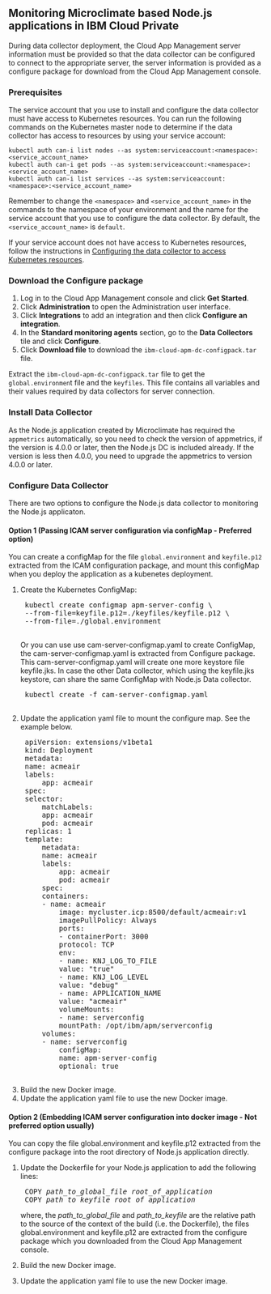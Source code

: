 ## Monitoring Microclimate based Node.js applications in IBM Cloud Private

During data collector deployment, the Cloud App Management server information must be provided so that the data collector can be configured to connect to the appropriate server, the server information is provided as a configure package for download from the Cloud App Management console.

### Prerequisites

The service account that you use to install and configure the data collector must have access to Kubernetes resources. You can run the following commands on the Kubernetes master node to determine if the data collector has access to resources by using your service account:

```
kubectl auth can-i list nodes --as system:serviceaccount:<namespace>:<service_account_name>
kubectl auth can-i get pods --as system:serviceaccount:<namespace>:<service_account_name>
kubectl auth can-i list services --as system:serviceaccount:<namespace>:<service_account_name>
```

Remember to change the `<namespace>` and `<service_account_name>` in the commands to the namespace of your environment and the name for the service account that you use to configure the data collector. By default, the `<service_account_name>` is `default`.

If your service account does not have access to Kubernetes resources, follow the instructions in [Configuring the data collector to access Kubernetes resources](nodejsdc_config_access.md).

### Download the Configure package

1. Log in to the Cloud App Management console and click <b>Get Started</b>.
2. Click <b>Administration</b> to open the Administration user interface.
3. Click <b>Integrations</b> to add an integration and then click <b>Configure an integration</b>.
4. In the <b>Standard monitoring agents</b> section, go to the <b>Data Collectors</b> tile and click <b>Configure</b>.
5. Click <b>Download file</b> to download the `ibm-cloud-apm-dc-configpack.tar` file.

Extract the `ibm-cloud-apm-dc-configpack.tar` file to get the `global.environmen`t file and the `keyfiles`. This file contains all variables and their values required by data collectors for server connection.

### Install Data Collector

As the Node.js application created by Microclimate has required the `appmetrics` automatically, so you need to check the version of appmetrics, if the version is 4.0.0 or later, then the Node.js DC is included already. If the version is less then 4.0.0, you need to upgrade the appmetrics to version 4.0.0 or later.

### Configure Data Collector

There are two options to configure the Node.js data collector to monitoring the Node.js applicaton.

#### Option 1 (Passing ICAM server configuration via configMap - Preferred option)

You can create a configMap for the file `global.environment` and `keyfile.p12` extracted from the ICAM configuration package, and mount this configMap when you deploy the application as a kubenetes deployment.

1. Create the Kubernetes ConfigMap:
    <pre>
    kubectl create configmap apm-server-config \
    --from-file=keyfile.p12=./keyfiles/keyfile.p12 \
    --from-file=./global.environment
    </pre>
    Or you can use use cam-server-configmap.yaml to create ConfigMap, the cam-server-configmap.yaml is extracted from Configure package. This cam-server-configmap.yaml will create one more keystore file keyfile.jks. In case the other Data collector, which using the keyfile.jks keystore, can share the same ConfigMap with Node.js Data collector.
    <pre>
    kubectl create -f cam-server-configmap.yaml
    </pre>
2. Update the application yaml file to mount the configure map. See the example below.
    <pre>
    apiVersion: extensions/v1beta1
    kind: Deployment
    metadata:
    name: acmeair
    labels:
        app: acmeair
    spec:
    selector:
        matchLabels:
        app: acmeair
        pod: acmeair
    replicas: 1
    template:
        metadata:
        name: acmeair
        labels:
            app: acmeair
            pod: acmeair
        spec:
        containers:
        - name: acmeair
            image: mycluster.icp:8500/default/acmeair:v1
            imagePullPolicy: Always
            ports:
            - containerPort: 3000
            protocol: TCP
            env:        
            - name: KNJ_LOG_TO_FILE
            value: "true"
            - name: KNJ_LOG_LEVEL
            value: "debug"
            - name: APPLICATION_NAME
            value: "acmeair"
            volumeMounts:
            - name: serverconfig
            mountPath: /opt/ibm/apm/serverconfig
        volumes:
        - name: serverconfig
            configMap:
            name: apm-server-config
            optional: true
    </pre>
3. Build the new Docker image.
4. Update the application yaml file to use the new Docker image.

#### Option 2 (Embedding ICAM server configuration into docker image - Not preferred option usually)

You can copy the file global.environment and keyfile.p12 extracted from the configure package into the root directory of Node.js application directly.

1. Update the Dockerfile for your Node.js application to add the following lines:
    <pre>
    COPY <i>path_to_global_file</i> <i>root_of_application</i>
    COPY <i>path_to_keyfile</i> <i>root_of_application</i></pre>
    where, the <i>path_to_global_file</i> and <i>path_to_keyfile</i> are the relative path to the source of the context of the build (i.e. the Dockerfile), the files global.environment and keyfile.p12 are extracted from the configure package which you downloaded from the Cloud App Management console.

2. Build the new Docker image.
3. Update the application yaml file to use the new Docker image.